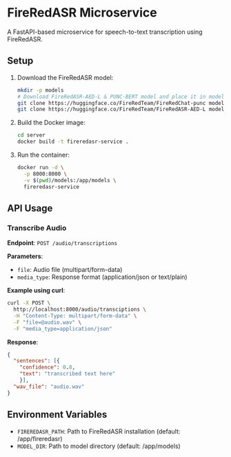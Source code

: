 # FireRedASR Microservice

A FastAPI-based microservice for speech-to-text transcription using FireRedASR.

## Setup

1. Download the FireRedASR model:
   ```bash
   mkdir -p models
   # Download FireRedASR-AED-L & PUNC-BERT model and place it in models/
   git clone https://huggingface.co/FireRedTeam/FireRedChat-punc models/PUNC-BERT
   git clone https://huggingface.co/FireRedTeam/FireRedASR-AED-L models/FireRedASR-AED-L
   ```

2. Build the Docker image:
   ```bash
   cd server
   docker build -t fireredasr-service .
   ```

3. Run the container:
   ```bash
   docker run -d \
     -p 8000:8000 \
     -v $(pwd)/models:/app/models \
     fireredasr-service
   ```

## API Usage

### Transcribe Audio

**Endpoint**: `POST /audio/transcriptions`

**Parameters**:
- `file`: Audio file (multipart/form-data)
- `media_type`: Response format (application/json or text/plain)

**Example using curl**:
```bash
curl -X POST \
  http://localhost:8000/audio/transciptions \
  -H "Content-Type: multipart/form-data" \
  -F "file=@audio.wav" \
  -F "media_type=application/json"
```

**Response**:
```json
{
  "sentences": [{
    "confidence": 0.8,
    "text": "transcribed text here"
    }],
  "wav_file": "audio.wav"
}
```

## Environment Variables

- `FIREREDASR_PATH`: Path to FireRedASR installation (default: /app/fireredasr)
- `MODEL_DIR`: Path to model directory (default: /app/models) 